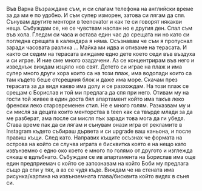 Във Варна Възраждане съм, и си слагам телефона на английски време за да ми е по удобно. И съм супер изморен, затова си лягам да спя. Сънувам другите ментори в teenovator и как те си говорят някакви неща. Събуждам се, не се чувствам наспан но е другия ден. Спал съм във хола. Гледам си часа и остава един час до срещата ни но като си погледна срещата в календара я няма. Осъзнавам че съм я пропуснал заради часовата разлика ... Майка ми идва и отиваме на терасата. И както си седим на терасата виждаме едно дете което седи във въздуха и си играе. И ние сме много озадачени. Аз се концентрирам във него и изведнъж виждам изцяло нов свят. Детето си играе на плаж и има супер много други хора които са на този плаж, има водопади които са там където беше отсрещния блок и даже има море. Скачам през терасата за да видя какво има долу и се разхождам. На този плаж се срещам с Борислав и той ми предлага да спя при него. Отивам му на гости той живее в един доста бял апартамент който има такъв леко френски леко старовременен стил. Не е много голям. Разказвам му и си мисля за децата които менторства в teen как са твърде млади за да ме разберат, ама после си мисля пък заради това мога да ги убедя. Става време пак да си лягам и сънувам онази игра от рекламите в Instagram където събираш дървета и си upgrade ваш каньона, и после правиш къщи. След като. Направих къщите осъзнах че формата на острова на който се случва играта е бисквитка която е на нещо като извънземно с едно око което е много по голямо от другото и изглежда сякаш е вдлъбнато. Събуждам се ив апартамента на Борислав има още един предприемач с който се запознавам на който Боби му предлага също да спи у тях, а аз се чудя къде. Виждам че на стената има рисунка/картина на извънземната глава/бисквита който видях в съня си. 